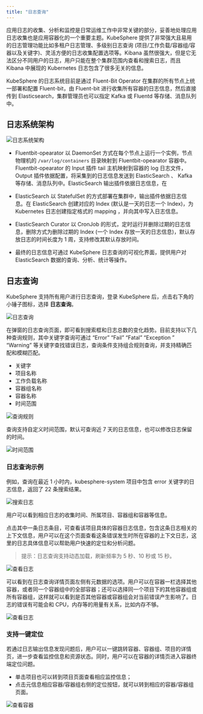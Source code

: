 ```yaml
---
title: "日志查询"
---
```


应用日志的收集、分析和监控是日常运维工作中非常关键的部分，妥善地处理应用日志收集也是应用容器化的一个重要主题。KubeSphere 提供了非常强大且易用的日志管理功能比如多租户日志管理、多级别日志查询 (项目/工作负载/容器组/容器以及关键字)、灵活方便的日志收集配置选项等。Kibana 虽然很强大，但是它无法区分不同用户的日志，用户只能在整个集群范围内查看和搜索日志，而且 Kibana 中展现的 Kubernetes 日志包含了很多无关的信息。

KubeSphere 的日志系统目前是通过 Fluent-Bit Operator 在集群的所有节点上统一部署和配置 Fluent-bit，由 Fluent-bit 进行收集所有容器的日志信息，然后直接传到 Elasticsearch，集群管理员也可以指定 Kafka 或 Fluentd 等存储、消息队列中。

## 日志系统架构

![日志系统架构](https://pek3b.qingstor.com/kubesphere-docs/png/20190410010910.png)

- Fluentbit-opearator 以 DaemonSet 方式在每个节点上运⾏⼀个实例，节点物理机的 `/var/log/containers` 目录映射到 Fluentbit-opearator 容器中。 Fluentbit-opearator 的 Input 插件 tail 主机映射到容器的 log 日志文件，Output 插件依据配置，将采集到的⽇志信息发送到 ElasticSearch 、 Kafka 等存储、消息队列中。ElasticSearch 输出插件依据⽇志信息，在 

- ElasticSearch 以 StatefulSet 的方式部署在集群中，输出插件依据⽇志信息。在 ElasticSearch 创建对应的 Index (默认是⼀天的日志一个 Index)，为 Kubernetes ⽇志创建指定格式的 mapping ，并向其中写⼊日志信息。

- ElasticSearch Curator 以 CronJob 的形式，定时运行并删除过期的日志信息，删除方式为删除过期的 Index (⼀个 Index 存放⼀天的日志信息)，默认存放⽇志的时间⻓度为 1 周，支持修改其默认存放时间。

- 最终的日志信息可通过 KubeSphere 日志查询的可视化界面，提供用户对 ElasticSearch 数据的查询、分析、统计等操作。

## 日志查询

KubeSphere 支持所有用户进行日志查询，登录 KubeSphere 后，点击右下角的小锤子图标，选择 **日志查询**。

![日志查询](https://pek3b.qingstor.com/kubesphere-docs/png/20190308101943.png)

在弹窗的日志查询页面，即可看到搜索框和日志总数的变化趋势。目前支持以下几种查询规则，其中关键字查询可通过 “Error” “Fail” “Fatal” “Exception ” “Warning” 等关键字查找错误日志，查询条件支持组合规则查询，并支持精确匹配和模糊匹配。

- 关键字
- 项目名称
- 工作负载名称
- 容器组名称
- 容器名称
- 时间范围

![查询规则](https://pek3b.qingstor.com/kubesphere-docs/png/20190308102212.png)

查询支持自定义时间范围，默认可查询近 7 天的日志信息，也可以修改日志保留的时间。

![时间范围](https://pek3b.qingstor.com/kubesphere-docs/png/20190308102748.png)

### 日志查询示例

例如，查询在最近 1 小时内，kubesphere-system 项目中包含 error 关键字的日志信息，返回了 22 条搜索结果。

![搜索日志](https://pek3b.qingstor.com/kubesphere-docs/png/20190308103255.png)

用户可以看到相应日志的收集时间、所属项目、容器组和容器等信息。

点击其中一条日志条目，可查看该项目具体的容器日志信息，包含这条日志相关的上下文信息，用户可以在这个页面查看这条错误发生时所在容器的上下文日志，这里的日志具体信息可以帮助用户快速的定位和分析问题。

> 提示：日志查询支持动态加载，刷新频率为 5 秒、10 秒或 15 秒。

![查看日志](https://pek3b.qingstor.com/kubesphere-docs/png/20190308103440.png)

可以看到在日志查询详情页面左侧有元数据的选项。用户可以在容器一栏选择其他容器，或者同一个容器组中的全部容器；还可以选择同一个项目下的其他容器组或所有容器组，这样就可以看到是否其他容器或容器组会对当前错误产生影响了。日志的错误有可能会和 CPU，内存等的用量有关系，比如内存不够。

![查看日志](https://pek3b.qingstor.com/kubesphere-docs/png/20190409132112.png)

### 支持一键定位

若通过日志输出信息发现问题后，用户可以一键跳转容器、容器组、项目的详情页，进一步查看监控信息和资源状态。同时，用户可以在容器的详情页进入容器终端定位问题。

- 单击项目也可以转到项目页面查看相应监控信息；
- 点击元信息相应容器/容器组右侧的定位按钮，就可以转到相应的容器/容器组页面。

![查看容器](https://pek3b.qingstor.com/kubesphere-docs/png/20190409133307.png)




